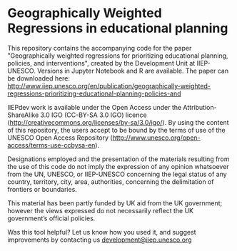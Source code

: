 # Geographically Weighted Regressions in educational planning

This repository contains the accompanying code for the paper "Geographically weighted regressions for prioritizing educational planning, policies, and interventions", created by the Development Unit at IIEP-UNESCO. Versions in Jupyter Notebook and R are available. The paper can be downloaded here: http://www.iiep.unesco.org/en/publication/geographically-weighted-regressions-prioritizing-educational-planning-policies-and

IIEPdev work is available under the Open Access under the Attribution-ShareAlike 3.0 IGO (CC-BY-SA 3.0 IGO) licence (http://creativecommons.org/licenses/by-sa/3.0/igo/). By using the content of this repository, the users accept to be bound by the terms of use of the UNESCO Open Access Repository (http://www.unesco.org/open-access/terms-use-ccbysa-en).

Designations employed and the presentation of the materials resulting from the use of this code do not imply the expression of any opinion whatsoever from the UN, UNESCO, or IIEP-UNESCO concerning the legal status of any country, territory, city, area, authorities, concerning the delimitation of frontiers or boundaries.

This material has been partly funded by UK aid from the UK government; however the views expressed do not necessarily reflect the UK government’s official policies.

Was this tool helpful? Let us know how you used it, and suggest improvements by contacting us development@iiep.unesco.org
